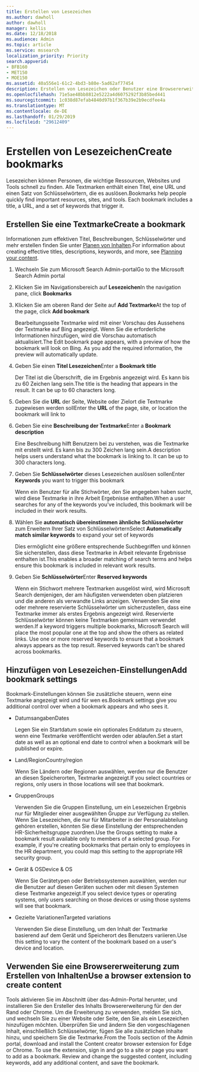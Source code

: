 ```yaml
---
title: Erstellen von Lesezeichen
ms.author: dawholl
author: dawholl
manager: kellis
ms.date: 12/18/2018
ms.audience: Admin
ms.topic: article
ms.service: mssearch
localization_priority: Priority
search.appverid:
- BFB160
- MET150
- MOE150
ms.assetid: 40a556e1-61c2-4bd3-b80e-5ad62af77454
description: Erstellen von Lesezeichen oder Benutzer eine Browsererweiterung Abfrageergebnissen Arbeit Microsoft Search hinzu
ms.openlocfilehash: 71e5ae48bb8812e5222a4d6075292f3b85bed441
ms.sourcegitcommit: 1c038d87efab4840d97b1f367b39e2b9ecdfee4a
ms.translationtype: MT
ms.contentlocale: de-DE
ms.lasthandoff: 01/29/2019
ms.locfileid: "29612409"
---
```

# <a name="create-bookmarks"></a><span data-ttu-id="6a3ca-103">Erstellen von Lesezeichen</span><span class="sxs-lookup"><span data-stu-id="6a3ca-103">Create bookmarks</span></span>

<span data-ttu-id="6a3ca-p101">Lesezeichen können Personen, die wichtige Ressourcen, Websites und Tools schnell zu finden. Alle Textmarken enthält einen Titel, eine URL und einen Satz von Schlüsselwörtern, die es auslösen.</span><span class="sxs-lookup"><span data-stu-id="6a3ca-p101">Bookmarks help people quickly find important resources, sites, and tools. Each bookmark includes a title, a URL, and a set of keywords that trigger it.</span></span>
  
## <a name="create-a-bookmark"></a><span data-ttu-id="6a3ca-106">Erstellen Sie eine Textmarke</span><span class="sxs-lookup"><span data-stu-id="6a3ca-106">Create a bookmark</span></span>

<span data-ttu-id="6a3ca-107">Informationen zum effektiven Titel, Beschreibungen, Schlüsselwörter und mehr erstellen finden Sie unter [Planen von Inhalten](plan-your-content.md).</span><span class="sxs-lookup"><span data-stu-id="6a3ca-107">For information about creating effective titles, descriptions, keywords, and more, see [Planning your content](plan-your-content.md).</span></span>
  
1. <span data-ttu-id="6a3ca-108">Wechseln Sie zum Microsoft Search Admin-portal</span><span class="sxs-lookup"><span data-stu-id="6a3ca-108">Go to the Microsoft Search Admin portal</span></span>
    
2. <span data-ttu-id="6a3ca-109">Klicken Sie im Navigationsbereich auf **Lesezeichen**</span><span class="sxs-lookup"><span data-stu-id="6a3ca-109">In the navigation pane, click **Bookmarks**</span></span>
    
3. <span data-ttu-id="6a3ca-110">Klicken Sie am oberen Rand der Seite auf **Add Textmarke**</span><span class="sxs-lookup"><span data-stu-id="6a3ca-110">At the top of the page, click **Add bookmark**</span></span>
    
    <span data-ttu-id="6a3ca-p102">Bearbeitungsseite Textmarke wird mit einer Vorschau des Aussehens der Textmarke auf Bing angezeigt. Wenn Sie die erforderliche Informationen hinzufügen, wird die Vorschau automatisch aktualisiert.</span><span class="sxs-lookup"><span data-stu-id="6a3ca-p102">The Edit bookmark page appears, with a preview of how the bookmark will look on Bing. As you add the required information, the preview will automatically update.</span></span>
    
4. <span data-ttu-id="6a3ca-113">Geben Sie einen **Titel Lesezeichen**</span><span class="sxs-lookup"><span data-stu-id="6a3ca-113">Enter a **Bookmark title**</span></span>
    
    <span data-ttu-id="6a3ca-p103">Der Titel ist die Überschrift, die im Ergebnis angezeigt wird. Es kann bis zu 60 Zeichen lang sein.</span><span class="sxs-lookup"><span data-stu-id="6a3ca-p103">The title is the heading that appears in the result. It can be up to 60 characters long.</span></span>
    
5. <span data-ttu-id="6a3ca-116">Geben Sie die **URL** der Seite, Website oder Zielort die Textmarke zugewiesen werden soll</span><span class="sxs-lookup"><span data-stu-id="6a3ca-116">Enter the **URL** of the page, site, or location the bookmark will link to</span></span> 
    
6. <span data-ttu-id="6a3ca-117">Geben Sie eine **Beschreibung der Textmarke**</span><span class="sxs-lookup"><span data-stu-id="6a3ca-117">Enter a **Bookmark description**</span></span>
    
    <span data-ttu-id="6a3ca-p104">Eine Beschreibung hilft Benutzern bei zu verstehen, was die Textmarke mit erstellt wird. Es kann bis zu 300 Zeichen lang sein.</span><span class="sxs-lookup"><span data-stu-id="6a3ca-p104">A description helps users understand what the bookmark is linking to. It can be up to 300 characters long.</span></span>
    
7. <span data-ttu-id="6a3ca-120">Geben Sie **Schlüsselwörter** dieses Lesezeichen auslösen sollen</span><span class="sxs-lookup"><span data-stu-id="6a3ca-120">Enter **Keywords** you want to trigger this bookmark</span></span> 
    
    <span data-ttu-id="6a3ca-121">Wenn ein Benutzer für alle Stichwörter, den Sie angegeben haben sucht, wird diese Textmarke in ihre Arbeit Ergebnisse enthalten.</span><span class="sxs-lookup"><span data-stu-id="6a3ca-121">When a user searches for any of the keywords you've included, this bookmark will be included in their work results.</span></span>
    
8. <span data-ttu-id="6a3ca-122">Wählen Sie **automatisch übereinstimmen ähnliche Schlüsselwörter** zum Erweitern Ihrer Satz von Schlüsselwörtern</span><span class="sxs-lookup"><span data-stu-id="6a3ca-122">Select **Automatically match similar keywords** to expand your set of keywords</span></span> 
    
    <span data-ttu-id="6a3ca-123">Dies ermöglicht eine größere entsprechende Suchbegriffen und können Sie sicherstellen, dass diese Textmarke in Arbeit relevante Ergebnisse enthalten ist.</span><span class="sxs-lookup"><span data-stu-id="6a3ca-123">This enables a broader matching of search terms and helps ensure this bookmark is included in relevant work results.</span></span>
    
9. <span data-ttu-id="6a3ca-124">Geben Sie **Schlüsselwörter**</span><span class="sxs-lookup"><span data-stu-id="6a3ca-124">Enter **Reserved keywords**</span></span>
    
    <span data-ttu-id="6a3ca-p105">Wenn ein Stichwort mehrere Textmarken ausgelöst wird, wird Microsoft Search demjenigen, der am häufigsten verwendeten oben platzieren und die anderen als verwandte Links anzeigen. Verwenden Sie eine oder mehrere reservierte Schlüsselwörter um sicherzustellen, dass eine Textmarke immer als erstes Ergebnis angezeigt wird. Reservierte Schlüsselwörter können keine Textmarken gemeinsam verwendet werden.</span><span class="sxs-lookup"><span data-stu-id="6a3ca-p105">If a keyword triggers multiple bookmarks, Microsoft Search will place the most popular one at the top and show the others as related links. Use one or more reserved keywords to ensure that a bookmark always appears as the top result. Reserved keywords can't be shared across bookmarks.</span></span>
    
## <a name="add-bookmark-settings"></a><span data-ttu-id="6a3ca-128">Hinzufügen von Lesezeichen-Einstellungen</span><span class="sxs-lookup"><span data-stu-id="6a3ca-128">Add bookmark settings</span></span>

<span data-ttu-id="6a3ca-129">Bookmark-Einstellungen können Sie zusätzliche steuern, wenn eine Textmarke angezeigt wird und für wen es.</span><span class="sxs-lookup"><span data-stu-id="6a3ca-129">Bookmark settings give you additional control over when a bookmark appears and who sees it.</span></span>
  
- <span data-ttu-id="6a3ca-130">Datumsangaben</span><span class="sxs-lookup"><span data-stu-id="6a3ca-130">Dates</span></span>
    
    <span data-ttu-id="6a3ca-131">Legen Sie ein Startdatum sowie ein optionales Enddatum zu steuern, wenn eine Textmarke veröffentlicht werden oder ablaufen.</span><span class="sxs-lookup"><span data-stu-id="6a3ca-131">Set a start date as well as an optional end date to control when a bookmark will be published or expire.</span></span> 
    
- <span data-ttu-id="6a3ca-132">Land/Region</span><span class="sxs-lookup"><span data-stu-id="6a3ca-132">Country/region</span></span>
    
    <span data-ttu-id="6a3ca-133">Wenn Sie Ländern oder Regionen auswählen, werden nur die Benutzer an diesen Speicherorten, Textmarke angezeigt.</span><span class="sxs-lookup"><span data-stu-id="6a3ca-133">If you select countries or regions, only users in those locations will see that bookmark.</span></span>
    
- <span data-ttu-id="6a3ca-134">Gruppen</span><span class="sxs-lookup"><span data-stu-id="6a3ca-134">Groups</span></span>
    
    <span data-ttu-id="6a3ca-p106">Verwenden Sie die Gruppen Einstellung, um ein Lesezeichen Ergebnis nur für Mitglieder einer ausgewählten Gruppe zur Verfügung zu stellen. Wenn Sie Lesezeichen, die nur für Mitarbeiter in der Personalabteilung gehören erstellen, könnten Sie diese Einstellung der entsprechenden HR-Sicherheitsgruppe zuordnen.</span><span class="sxs-lookup"><span data-stu-id="6a3ca-p106">Use the Groups setting to make a bookmark result available only to members of a selected group. For example, if you're creating bookmarks that pertain only to employees in the HR department, you could map this setting to the appropriate HR security group.</span></span>
    
- <span data-ttu-id="6a3ca-137">Gerät &amp; OS</span><span class="sxs-lookup"><span data-stu-id="6a3ca-137">Device &amp; OS</span></span>
    
    <span data-ttu-id="6a3ca-138">Wenn Sie Gerätetypen oder Betriebssystemen auswählen, werden nur die Benutzer auf diesen Geräten suchen oder mit diesen Systemen diese Textmarke angezeigt.</span><span class="sxs-lookup"><span data-stu-id="6a3ca-138">If you select device types or operating systems, only users searching on those devices or using those systems will see that bookmark.</span></span>
    
- <span data-ttu-id="6a3ca-139">Gezielte Variationen</span><span class="sxs-lookup"><span data-stu-id="6a3ca-139">Targeted variations</span></span>
    
    <span data-ttu-id="6a3ca-140">Verwenden Sie diese Einstellung, um den Inhalt der Textmarke basierend auf dem Gerät und Speicherort des Benutzers variieren.</span><span class="sxs-lookup"><span data-stu-id="6a3ca-140">Use this setting to vary the content of the bookmark based on a user's device and location.</span></span>
    
## <a name="use-a-browser-extension-to-create-content"></a><span data-ttu-id="6a3ca-141">Verwenden Sie eine Browsererweiterung zum Erstellen von Inhalten</span><span class="sxs-lookup"><span data-stu-id="6a3ca-141">Use a browser extension to create content</span></span>

<span data-ttu-id="6a3ca-p107">Tools aktivieren Sie im Abschnitt über das-Admin-Portal herunter, und installieren Sie den Ersteller des Inhalts Browsererweiterung für den der Rand oder Chrome. Um die Erweiterung zu verwenden, melden Sie sich, und wechseln Sie zu einer Website oder Seite, den Sie als ein Lesezeichen hinzufügen möchten. Überprüfen Sie und ändern Sie den vorgeschlagenen Inhalt, einschließlich Schlüsselwörter, fügen Sie alle zusätzlichen Inhalte hinzu, und speichern Sie die Textmarke.</span><span class="sxs-lookup"><span data-stu-id="6a3ca-p107">From the Tools section of the Admin portal, download and install the Content creator browser extension for Edge or Chrome. To use the extension, sign in and go to a site or page you want to add as a bookmark. Review and change the suggested content, including keywords, add any additional content, and save the bookmark.</span></span>